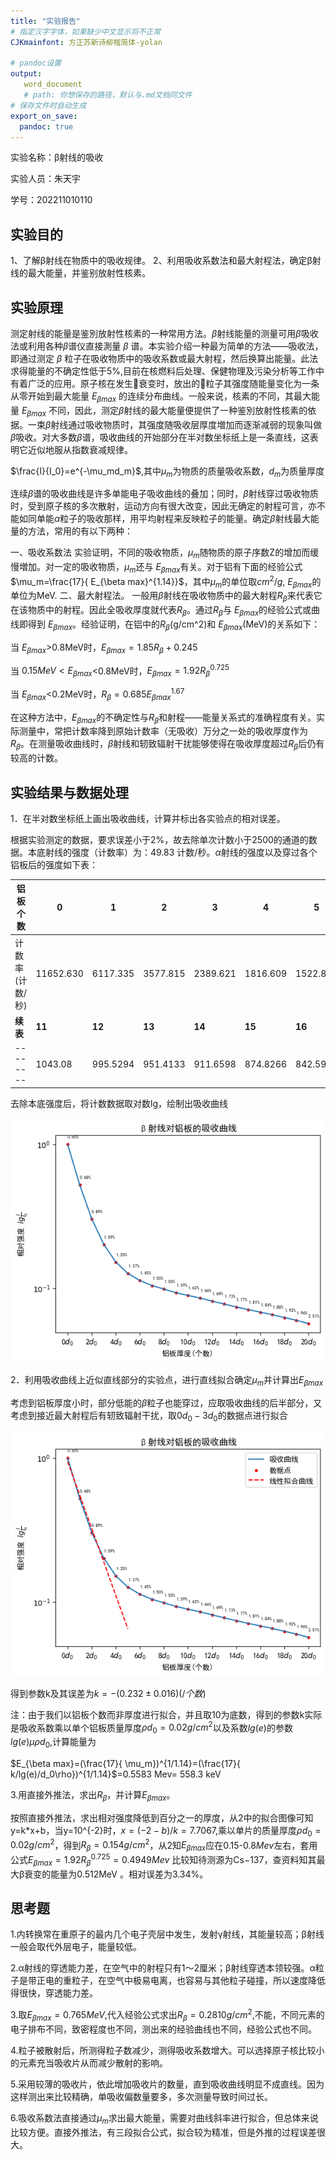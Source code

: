 ```yaml
---
title: "实验报告"
# 指定汉字字体，如果缺少中文显示将不正常
CJKmainfont: 方正苏新诗柳楷简体-yolan

# pandoc设置
output:
   word_document
   # path: 你想保存的路径，默认与.md文档同文件
# 保存文件时自动生成
export_on_save:
  pandoc: true
---
```

实验名称：β射线的吸收

实验人员：朱天宇

学号：202211010110

## 实验目的

1、了解β射线在物质中的吸收规律。
2、利用吸收系数法和最大射程法，确定β射线的最大能量，并鉴别放射性核素。

## 实验原理

测定射线的能量是鉴別放射性核素的一种常用方法。$\beta$射线能量的测量可用$\beta$吸收法或利用各种$\beta$谱仪直接測量 $\beta$ 谱。本实验介绍一种最为简单的方法——吸收法，即通过测定 $\beta$ 粒子在吸收物质中的吸收系数或最大射程，然后换算出能量。此法求得能量的不确定性低于5%,目前在核燃料后处理、保健物理及污染分析等工作中有着广泛的应用。原子核在发生衰变时，放出的粒子其强度随能量变化为一条从零开始到最大能量 $E_{\beta max}$ 的连续分布曲线。一般来说，核素的不同，其最大能量 $E_{\beta max}$ 不同，因此，测定$\beta$射线的最大能量便提供了一种鉴別放射性核素的依据。一束$\beta$射线通过吸收物质时，其强度随吸收层厚度増加而逐渐减弱的现象叫做$\beta$吸收。对大多数$\beta$谱，吸收曲线的开始部分在半对数坐标纸上是一条直线，这表明它近似地服从指数衰减规律。

$\frac{I}{I_0}=e^{-\mu_md_m}$,其中$\mu_m$为物质的质量吸收系数，$d_m$为质量厚度

连续$\beta$谱的吸收曲线是许多单能电子吸收曲线的叠加；同时，$\beta$射线穿过吸收物质时，受到原子核的多次散射，运动方向有很大改变，因此无确定的射程可言，亦不能如同单能$\alpha$粒子的吸收那样，用平均射程来反映粒子的能量。确定$\beta$射线最大能量的方法，常用的有以下两种：

一、吸收系数法
实验证明，不同的吸收物质，$\mu_m$随物质的原子序数Z的增加而缓慢増加。对一定的吸收物质，$\mu_m$还与 $E_{\beta max}$有关。对于铝有下面的经验公式
$\mu_m=\frac{17}{ E_{\beta max}^{1.14}}$，其中$\mu_m$的单位取$cm^2/g$, $E_{\beta max}$的单位为MeV.
二、最大射程法。
一般用$\beta$射线在吸收物质中的最大射程$R_\beta$来代表它在该物质中的射程。因此全吸收厚度就代表$R_\beta$。通过$R_\beta$与 $E_{\beta max}$的经验公式或曲线即得到 $E_{\beta max}$。经验证明，在铝中的$R_\beta$(g/cm^2)和 $E_{\beta max}$(MeV)的关系如下：

当 $E_{\beta max}$>0.8MeV时，$E_{\beta max}=1.85R_\beta+0.245$

当 $0.15MeV<E_{\beta max}$<0.8MeV时，$E_{\beta max}=1.92R_\beta^{0.725}$

当 $E_{\beta max}$<0.2MeV时，$R_\beta=0.685E_{\beta max}^{1.67}$

在这种方法中，$E_{\beta max}$的不确定性与$R_\beta$和射程——能量关系式的准确程度有关。实际测量中，常把计数率降到原始计数率（无吸收）万分之一处的吸收厚度作为$R_\beta$。在测量吸收曲线时，$\beta$射线和轫致辐射干扰能够使得在吸收厚度超过$R_\beta$后仍有较高的计数。
## 实验结果与数据处理

1．在半对数坐标纸上画出吸收曲线，计算并标出各实验点的相对误差。

根据实验测定的数据，要求误差小于2%，故去除单次计数小于2500的通道的数据。本底射线的强度（计数率）为：49.83 计数/秒。$\alpha$射线的强度以及穿过各个铝板后的强度如下表：

|铝板个数|0|1|2|3|4|5|6|7|8|9|10|
|---|-|-|-|-|-|-|-|-|-|-|-|
|计数率(计数/秒)|11652.630|6117.335|3577.815|2389.621|1816.609|1522.838|1365.184|1263.21|1195.879|1131.615|1084.473|
|**续表**|**11**|**12**|**13**|**14**|**15**|**16**|**17**|**18**|**19**|**20**|
|--------|1043.08|995.5294|951.4133|911.6598|874.8266|842.5933|811.1026|777.2444|745.8831|710.44|

去除本底强度后，将计数数据取对数lg，绘制出吸收曲线

![](image.png)

2．利用吸收曲线上近似直线部分的实验点，进行直线拟合确定$μ_m$并计算出$E_{βmax}$

考虑到铝板厚度小时，部分低能的$\beta$粒子也能穿过，应取吸收曲线的后半部分，又考虑到接近最大射程后有轫致辐射干扰，取$0d_0-3d_0$的数据点进行拟合

![](image-1.png)

得到参数k及其误差为$k=-(0.232\pm0.016) (/个数)$

注：由于我们以铝板个数而非厚度进行拟合，并且取10为底数，得到的参数k实际是吸收系数乘以单个铝板质量厚度$\rho d_0=0.02 g/cm^2$以及系数$lg(e)$的参数$lg(e)\mu \rho d_0$,计算能量为

$E_{\beta max}=(\frac{17}{ \mu_m})^{1/1.14}=(\frac{17}{ k/lg(e)/d_0\rho})^{1/1.14}$=0.5583 Mev= 558.3 keV

3.用直接外推法，求出$R_β$，并计算$E_{\beta max}$。

按照直接外推法，求出相对强度降低到百分之一的厚度，从2中的拟合图像可知y=k*x+b，当y=10^{-2}时，$x=(-2-b)/k=7.7067$,乘以单片的质量厚度$\rho d_0=0.02 g/cm^2$，得到$R_{\beta}=0.154 g/cm^2$，从2知$E_{\beta max}$应在0.15-0.8$Mev$左右，套用公式$E_{\beta max}=1.92R_\beta^{0.725}=0.4949 Mev$
比较知待测源为Cs−137，查资料知其最大β衰变的能量为0.512MeV 。相对误差为3.34%。

## 思考题

1.内转换常在重原子的最内几个电子壳层中发生，发射γ射线，其能量较高；β射线一般会取代外层电子，能量较低。

2.α射线的穿透能力差，在空气中的射程只有1～2厘米；β射线穿透本领较强。α粒子是带正电的重粒子，在空气中极易电离，也容易与其他粒子碰撞，所以速度降低得很快，穿透能力差。

3.取$E_{\beta max}=0.765 MeV$,代入经验公式求出$R_{\beta}=0.2810 g/cm^2$,不能，不同元素的电子排布不同，致密程度也不同，测出来的经验曲线也不同，经验公式也不同。

4.粒子被散射后，所测得粒子数减少，测得吸收系数增大。可以选择原子核比较小的元素充当吸收片从而减少散射的影响。

5.采用较薄的吸收片，依此增加吸收片的数量，直到吸收曲线明显不成直线。因为这样测出来比较精确，单吸收偏数量要多，多次测量导致时间过长。

6.吸收系数法直接通过$\mu_m$求出最大能量，需要对曲线斜率进行拟合，但总体来说比较方便。直接外推法，有三段拟合公式，拟合较为精准，但是外推的过程误差很大。







